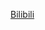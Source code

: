 [Bilibili](https://www.bilibili.com/video/BV1PbeueyE8V/?spm_id_from=333.1387.favlist.content.click&vd_source=c801aa3fac0e6e97b0df71f74a8b25bd)